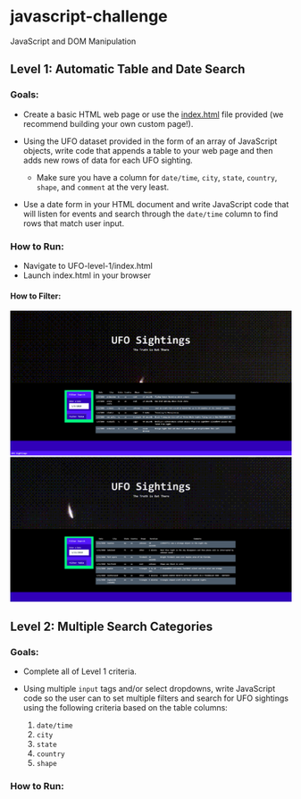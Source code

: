 # javascript-challenge
JavaScript and DOM Manipulation

## Level 1: Automatic Table and Date Search
### Goals: 
* Create a basic HTML web page or use the [index.html](StarterCode/index.html) file provided (we recommend building your own custom page!).

* Using the UFO dataset provided in the form of an array of JavaScript objects, write code that appends a table to your web page and then adds new rows of data for each UFO sighting.

  * Make sure you have a column for `date/time`, `city`, `state`, `country`, `shape`, and `comment` at the very least.

* Use a date form in your HTML document and write JavaScript code that will listen for events and search through the `date/time` column to find rows that match user input.

### How to Run:
* Navigate to UFO-level-1/index.html
* Launch index.html in your browser
#### How to Filter:
![fig1](UFO-level-1/static/images/table_filter_1.png)
![fig1](UFO-level-1/static/images/table_filter_2.png)


## Level 2: Multiple Search Categories
### Goals:
* Complete all of Level 1 criteria.

* Using multiple `input` tags and/or select dropdowns, write JavaScript code so the user can to set multiple filters and search for UFO sightings using the following criteria based on the table columns:

  1. `date/time`
  2. `city`
  3. `state`
  4. `country`
  5. `shape`

### How to Run:
